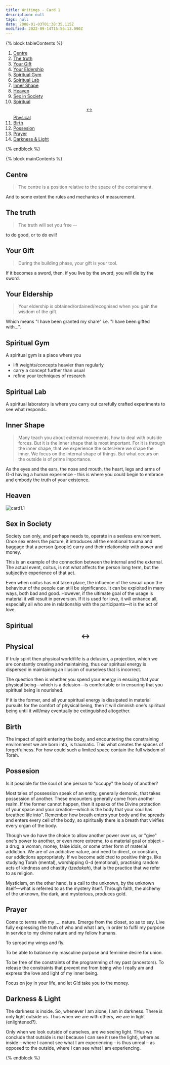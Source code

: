 ```yaml
---
title: Writings - Card 1
description: null
tags: null
date: 2008-01-03T01:38:35.115Z
modified: 2022-09-14T15:56:13.090Z
---
```


{% block tableContents %}

1. [Centre](#centre)
2. [The truth](#the-truth)
3. [Your Gift](#your-gift)
4. [Your Eldership](#your-eldership)
5. [Spiritual Gym](#spiritual-gym)
6. [Spiritual Lab](#spiritual-lab)
7. [Inner Shape](#inner-shape)
8. [Heaven](#heaven)
9. [Sex in Society](#sex-in-society)
10. [Spiritual $$\leftrightarrow$$ Physical](#spiritual-leftrightarrow-physical)
11. [Birth](#birth)
12. [Possesion](#possesion)
13. [Prayer](#prayer)
14. [Darkness & Light](#darkness--light)

{% endblock %}

{% block mainContents %}

## Centre

> The centre is a position relative to the space of the containment.

And to some extent the rules and mechanics of measurement.

## The truth

> The truth will set you free --

to do good, or to do evil!

## Your Gift

> During the building phase, your gift is your tool.

If it becomes a sword, then, if you live by the sword, you will die by the sword.

## Your Eldership

> Your eldership is obtained/ordained/recognised when you gain the wisdom of the gift.

Which means "I have been granted my share" i.e. "I have been gifted with...".

## Spiritual Gym

A spiritual gym is a place where you

- lift weights/concepts heavier than regularly
- carry a concept further than usual
- refine your techniques of research

## Spiritual Lab

A spiritual laboratory is where you carry out carefully crafted experiments to see what responds.

## Inner Shape

> Many teach you about external movements, how to deal with outside forces. But it is the inner shape that is most important. For it is through the inner shape, that we experience the outer.Here we shape the inner. We focus on the internal shape of things. But what occurs on the outside is of prime importance.

As the eyes and the ears, the nose and mouth, the heart, legs and arms of G-d having a human experience - this is where you could begin to embrace and embody the truth of your existence.

## Heaven

![card1.1](/posts/img/neshama/new/card1_fig1.1.png)

## Sex in Society

Society can only, and perhaps needs to, operate in a sexless environment. Once sex enters the picture, it introduces all the emotional trauma and baggage that a person (people) carry and their relationship with power and money.

This is an example of the connection between the internal and the external. The actual event, coitus, is not what affects the person long term, but the subjective experience of that act.

Even when coitus has not taken place, the influence of the sexual upon the behaviour of the people can still be significance. It can be exploited in many ways, both bad and good. However, if the ultimate goal of the usage is material it will result in perversion. If it is used for love, it will enhance all, especially all who are in relationship with the participants&mdash;it is the act of love.

## Spiritual $$\leftrightarrow$$ Physical

If truly spirit then physical world/life is a delusion, a projection, which we are constantly creating and maintaining, thus our spiritual energy is dispersed in maintaining an illusion of ourselves that is incorrect.

The question then is whether you spend your energy in ensuing that your physical being&mdash;which is a delusion&mdash;is comfortable or in ensuring that you spiritual being is nourished.

If it is the former, and all your spiritual energy is dissipated in material pursuits for the comfort of physical being, then it will diminish one's spiritual being until it will/may eventually be extinguished altogether.

## Birth

The impact of spirit entering the body, and encountering the constraining environment we are born into, is traumatic. This what creates the spaces of forgetfulness. For how could such a limited space contain the full wisdom of Torah.

## Possesion

Is it possible for the soul of one person to "occupy" the body of another?

Most tales of possession speak of an entity, generally demonic, that takes possession of another. These encounters generally come from another realm. If the former cannot happen, then it speaks of the Divine protection of your space and your creation&mdash;which is the body that your soul has breathed life into". Remember how breath enters your body and the spreads and enters every cell of the body, so spiritually there is a breath that vivifies every organ of the body.

Though we do have the choice to allow another power over us, or "give" one's power to another, or even more extreme, to a material goal or object &ndash; a drug, a woman, money, false idols, or some other form of material addiction. We are of an addictive nature, and need to direct, or constrain, our addictions appropriately. If we become addicted to positive things, like studying Torah (mental), worshipping G-d (emotional), practising random acts of kindness and chastity (_tzedakah_), that is the practice that we refer to as religion.

Mysticism, on the other hand, is a call to the unknown, by the unknown itself&mdash;what is referred to as the mystery itself. Through faith, the alchemy of the unknown, the dark, and mysterious, produces gold.

## Prayer

Come to terms with my .... nature. Emerge from the closet, so as to say. Live fully expressing the truth of who and what I am, in order to fulfil my purpose in service to my divine nature and my fellow humans.

To spread my wings and fly.

To be able to balance my masculine purpose and feminine desire for union.

To be free of the constraints of the programming of my past (ancestors). To release the constraints that prevent me from being who I really am and express the love and light of my inner being.

Focus on joy in your life, and let G!d take you to the money.

## Darkness & Light

The darkness is inside. So, whenever I am alone, I am in darkness. There is only light outside us. Thus when we are with others, we are in light (enlightened?).

Only when we look outside of ourselves, are we seeing light. THus we conclude that outside is real because I can see it (see the light), where as inside &ndash; where I cannot see what I am experiencing &ndash; is thus unreal &ndash; as opposed to the outside, where I can see what I am experiencing.

{% endblock %}
